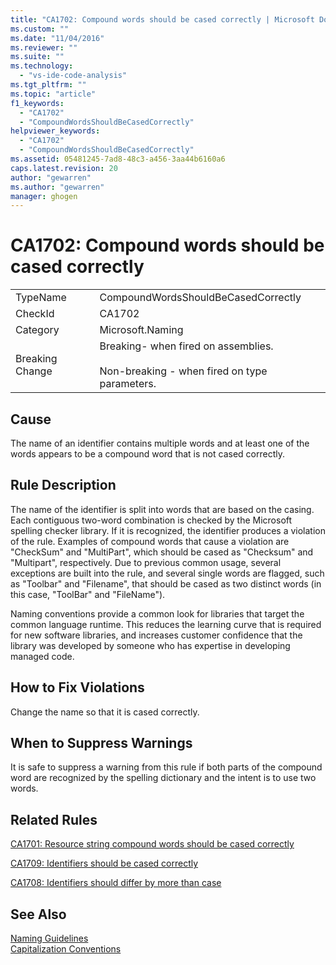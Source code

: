 ```yaml
---
title: "CA1702: Compound words should be cased correctly | Microsoft Docs"
ms.custom: ""
ms.date: "11/04/2016"
ms.reviewer: ""
ms.suite: ""
ms.technology: 
  - "vs-ide-code-analysis"
ms.tgt_pltfrm: ""
ms.topic: "article"
f1_keywords: 
  - "CA1702"
  - "CompoundWordsShouldBeCasedCorrectly"
helpviewer_keywords: 
  - "CA1702"
  - "CompoundWordsShouldBeCasedCorrectly"
ms.assetid: 05481245-7ad8-48c3-a456-3aa44b6160a6
caps.latest.revision: 20
author: "gewarren"
ms.author: "gewarren"
manager: ghogen
---
```

# CA1702: Compound words should be cased correctly
|||  
|-|-|  
|TypeName|CompoundWordsShouldBeCasedCorrectly|  
|CheckId|CA1702|  
|Category|Microsoft.Naming|  
|Breaking Change|Breaking- when fired on assemblies.<br /><br /> Non-breaking - when fired on type parameters.|  
  
## Cause  
 The name of an identifier contains multiple words and at least one of the words appears to be a compound word that is not cased correctly.  
  
## Rule Description  
 The name of the identifier is split into words that are based on the casing. Each contiguous two-word combination is checked by the Microsoft spelling checker library. If it is recognized, the identifier produces a violation of the rule. Examples of compound words that cause a violation are "CheckSum" and "MultiPart", which should be cased as "Checksum" and "Multipart", respectively. Due to previous common usage, several exceptions are built into the rule, and several single words are flagged, such as "Toolbar" and "Filename", that should be cased as two distinct words (in this case, "ToolBar" and "FileName").  
  
 Naming conventions provide a common look for libraries that target the common language runtime. This reduces the learning curve that is required for new software libraries, and increases customer confidence that the library was developed by someone who has expertise in developing managed code.  
  
## How to Fix Violations  
 Change the name so that it is cased correctly.  
  
## When to Suppress Warnings  
 It is safe to suppress a warning from this rule if both parts of the compound word are recognized by the spelling dictionary and the intent is to use two words.  
  
## Related Rules  
 [CA1701: Resource string compound words should be cased correctly](../code-quality/ca1701-resource-string-compound-words-should-be-cased-correctly.md)  
  
 [CA1709: Identifiers should be cased correctly](../code-quality/ca1709-identifiers-should-be-cased-correctly.md)  
  
 [CA1708: Identifiers should differ by more than case](../code-quality/ca1708-identifiers-should-differ-by-more-than-case.md)  
  
## See Also  
 [Naming Guidelines](/dotnet/standard/design-guidelines/naming-guidelines)   
 [Capitalization Conventions](/dotnet/standard/design-guidelines/capitalization-conventions)
